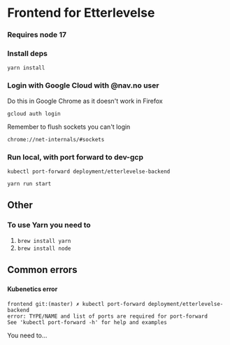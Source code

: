 # Frontend for Etterlevelse

### Requires node 17

### Install deps

`yarn install`

### Login with Google Cloud with @nav.no user

Do this in Google Chrome as it doesn't work in Firefox

`gcloud auth login`

Remember to flush sockets you can't login

`chrome://net-internals/#sockets`

### Run local, with port forward to dev-gcp

`kubectl port-forward deployment/etterlevelse-backend`

`yarn run start`

## Other

### To use Yarn you need to

1. `brew install yarn`
2. `brew install node`

## Common errors

###

#### Kubenetics error

```
frontend git:(master) ✗ kubectl port-forward deployment/etterlevelse-backend
error: TYPE/NAME and list of ports are required for port-forward
See 'kubectl port-forward -h' for help and examples
```

You need to...
